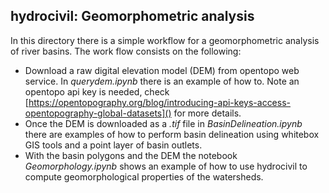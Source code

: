 ## hydrocivil: Geomorphometric analysis

In this directory there is a simple workflow for a geomorphometric analysis of river basins. The work flow consists on the following:

+ Download a raw digital elevation model (DEM) from opentopo web service. In *querydem.ipynb* there is an example of how to. Note an opentopo api key is needed, check [https://opentopography.org/blog/introducing-api-keys-access-opentopography-global-datasets]() for more details.
+ Once the DEM is downloaded as a *.tif* file in *BasinDelineation.ipynb* there are examples of how to perform basin delineation using whitebox GIS tools and a point layer of basin outlets.
+ With the basin polygons and the DEM the notebook *Geomorphology.ipynb* shows an example of how to use hydrocivil to compute geomorphological properties of the watersheds.
